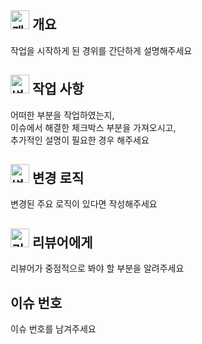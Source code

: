 ## <img src='https://emojis.slackmojis.com/emojis/images/1643514558/5570/confused_dog.gif?1643514558' alt='개요' width=30px> 개요
작업을 시작하게 된 경위를 간단하게 설명해주세요

## <img src='https://emojis.slackmojis.com/emojis/images/1643514738/7421/typingcat.gif?1643514738' alt='변경 로직' width=30px> 작업 사항
어떠한 부분을 작업하였는지,   
이슈에서 해결한 체크박스 부분을 가져오시고,  
추가적인 설명이 필요한 경우 해주세요

## <img src='https://emojis.slackmojis.com/emojis/images/1643514974/10003/catjam.gif?1643514974' alt='변경 로직' width=30px> 변경 로직
변경된 주요 로직이 있다면 작성해주세요

## <img src='https://slackmojis.com/emojis/9116-excuseme/download' alt='리뷰어에게' width=30px> 리뷰어에게
리뷰어가 중점적으로 봐야 할 부분을 알려주세요

## 이슈 번호
이슈 번호를 남겨주세요

